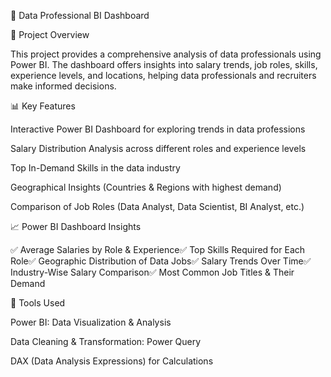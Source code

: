 🌟 Data Professional BI Dashboard

🚀 Project Overview

This project provides a comprehensive analysis of data professionals using Power BI. The dashboard offers insights into salary trends, job roles, skills, experience levels, and locations, helping data professionals and recruiters make informed decisions.

📊 Key Features

Interactive Power BI Dashboard for exploring trends in data professions

Salary Distribution Analysis across different roles and experience levels

Top In-Demand Skills in the data industry

Geographical Insights (Countries & Regions with highest demand)

Comparison of Job Roles (Data Analyst, Data Scientist, BI Analyst, etc.)

📈 Power BI Dashboard Insights

✅ Average Salaries by Role & Experience✅ Top Skills Required for Each Role✅ Geographic Distribution of Data Jobs✅ Salary Trends Over Time✅ Industry-Wise Salary Comparison✅ Most Common Job Titles & Their Demand

💪 Tools Used

Power BI: Data Visualization & Analysis

Data Cleaning & Transformation: Power Query

DAX (Data Analysis Expressions) for Calculations
